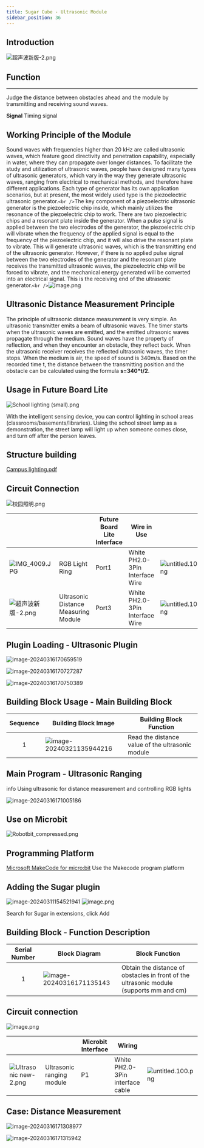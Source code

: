 ```yaml
---
title: Sugar Cube - Ultrasonic Module
sidebar_position: 36
---
```

## Introduction

![超声波新版-2.png](https://learn.kittenbot.cn/2024md_pic/1694661592690-67fa06c3-5a08-4075-983b-4bcebf667a97.png)

## Function

---

Judge the distance between obstacles ahead and the module by transmitting and receiving sound waves.

**Signal**  Timing signal



## Working Principle of the Module

Sound waves with frequencies higher than 20 kHz are called ultrasonic waves, which feature good directivity and penetration capability, especially in water, where they can propagate over longer distances. To facilitate the study and utilization of ultrasonic waves, people have designed many types of ultrasonic generators, which vary in the way they generate ultrasonic waves, ranging from electrical to mechanical methods, and therefore have different applications. Each type of generator has its own application scenarios, but at present, the most widely used type is the piezoelectric ultrasonic generator.`<br />`The key component of a piezoelectric ultrasonic generator is the piezoelectric chip inside, which mainly utilizes the resonance of the piezoelectric chip to work. There are two piezoelectric chips and a resonant plate inside the generator. When a pulse signal is applied between the two electrodes of the generator, the piezoelectric chip will vibrate when the frequency of the applied signal is equal to the frequency of the piezoelectric chip, and it will also drive the resonant plate to vibrate. This will generate ultrasonic waves, which is the transmitting end of the ultrasonic generator. However, if there is no applied pulse signal between the two electrodes of the generator and the resonant plate receives the transmitted ultrasonic waves, the piezoelectric chip will be forced to vibrate, and the mechanical energy generated will be converted into an electrical signal. This is the receiving end of the ultrasonic generator.`<br />`![image.png](https://learn.kittenbot.cn/2024md_pic/1706860900635-982f319c-fe30-4659-b50b-9ce326da76ac.png)

## **Ultrasonic Distance Measurement Principle**

The principle of ultrasonic distance measurement is very simple. An ultrasonic transmitter emits a beam of ultrasonic waves. The timer starts when the ultrasonic waves are emitted, and the emitted ultrasonic waves propagate through the medium. Sound waves have the property of reflection, and when they encounter an obstacle, they reflect back. When the ultrasonic receiver receives the reflected ultrasonic waves, the timer stops. When the medium is air, the speed of sound is 340m/s. Based on the recorded time t, the distance between the transmitting position and the obstacle can be calculated using the formula **s=340*t/2**.

## Usage in Future Board Lite

![School lighting (small).png](https://learn.kittenbot.cn/2024md_pic/1694672698085-a2be02f2-1af4-43dc-a326-14ef440cbaf7.png)



With the intelligent sensing device, you can control lighting in school areas (classrooms/basements/libraries). Using the school street lamp as a demonstration, the street lamp will light up when someone comes close, and turn off after the person leaves.

## **Structure building**

[Campus lighting.pdf](https://www.yuque.com/attachments/yuque/0/2024/pdf/488591/1706860548681-cb1e06cf-6439-43b7-92a7-9bf4b30c6c25.pdf)

## Circuit Connection

![校园照明.png](https://learn.kittenbot.cn/2024md_pic/1694744305598-7827dc6c-6cac-4964-8103-5ad749eb47f5.png)

|                                                              |                                      | Future Board Lite Interface | Wire in Use                     |                                                              |
| ------------------------------------------------------------ | ------------------------------------ | --------------------------- | ------------------------------- | ------------------------------------------------------------ |
| ![IMG_4009.JPG](https://learn.kittenbot.cn/2024md_pic/1694743956158-1282f2e1-dc0d-41c0-869c-58bd3e29ecac.jpeg) | RGB Light Ring                       | Port1                       | White PH2.0-3Pin Interface Wire | ![untitled.100.png](https://learn.kittenbot.cn/2024md_pic/1694663456622-fdd52039-7a0c-451f-96a0-feabdc797516.png) |
| ![超声波新版-2.png](https://learn.kittenbot.cn/2024md_pic/1694661592690-67fa06c3-5a08-4075-983b-4bcebf667a97.png) | Ultrasonic Distance Measuring Module | Port3                       | White PH2.0-3Pin Interface Wire | ![untitled.100.png](https://learn.kittenbot.cn/2024md_pic/1694663456622-fdd52039-7a0c-451f-96a0-feabdc797516.png) |



## Plugin Loading - Ultrasonic Plugin

![image-20240316170659519](https://learn.kittenbot.cn/2024md_pic/image-20240316170659519.png)





![image-20240316170727287](https://learn.kittenbot.cn/2024md_pic/image-20240316170727287.png)





![image-20240316170750389](C:\Users\Administrator\AppData\Roaming\Typora\typora-user-images\image-20240316170750389.png)

## Building Block Usage - Main Building Block

| Sequence | Building Block Image                                         | Building Block Function                          |
| :------: | ------------------------------------------------------------ | ------------------------------------------------ |
|    1     | ![image-20240321135944216](https://learn.kittenbot.cn/2024md_pic/image-20240321135944216.png) | Read the distance value of the ultrasonic module |

## Main Program - Ultrasonic Ranging

info
Using ultrasonic for distance measurement and controlling RGB lights

![image-20240316171005186](https://learn.kittenbot.cn/2024md_pic/image-20240316171005186.png)

## Use on Microbit

![Robotbit_compressed.png](https://learn.kittenbot.cn/2024md_pic/1709112761000-c84282ba-fe71-45c1-8ad4-8e7f6fc4738f.png)

## Programming Platform

[Microsoft MakeCode for micro:bit](https://makecode.microbit.org/#editor)  Use the Makecode program platform

## Adding the Sugar plugin



![image-20240311154521941](https://learn.kittenbot.cn/2024md_pic/image-20240311154521941.png)
![image.png](https://learn.kittenbot.cn/2024md_pic/1709111641678-73b61119-c29c-4b48-add7-375ce9a15935.png)

Search for Sugar in extensions, click Add

## Building Block - Function Description

| Serial Number | Block Diagram                                                | Block Function                                               |
| :-----------: | ------------------------------------------------------------ | ------------------------------------------------------------ |
|       1       | ![image-20240316171135143](https://learn.kittenbot.cn/2024md_pic/image-20240316171135143.png) | Obtain the distance of obstacles in front of the ultrasonic module (supports mm and cm) |

## Circuit connection

![image.png](https://learn.kittenbot.cn/2024md_pic/1709782177840-0303b98a-e042-4522-838f-5e8a3604cd23.png)

|                                                              |                           | Microbit Interface | Wiring                           |                                                              |
| ------------------------------------------------------------ | ------------------------- | ------------------ | -------------------------------- | ------------------------------------------------------------ |
| ![Ultrasonic new-2.png](https://learn.kittenbot.cn/2024md_pic/1694661592690-67fa06c3-5a08-4075-983b-4bcebf667a97.png) | Ultrasonic ranging module | P1                 | White PH2.0-3Pin interface cable | ![untitled.100.png](https://learn.kittenbot.cn/2024md_pic/1694663456622-fdd52039-7a0c-451f-96a0-feabdc797516.png) |

## Case: Distance Measurement



![image-20240316171308977](https://learn.kittenbot.cn/2024md_pic/image-20240316171308977.png)



![image-20240316171315942](https://learn.kittenbot.cn/2024md_pic/image-20240316171315942.png)